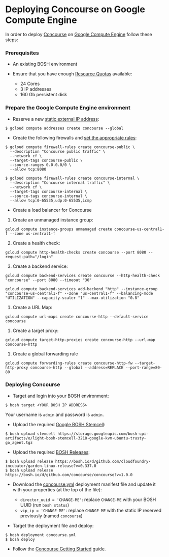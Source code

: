 # Deploying Concourse on Google Compute Engine

In order to deploy [Concourse](http://concourse.ci/) on [Google Compute Engine](https://cloud.google.com/) follow these steps:

### Prerequisites

* An existing BOSH environment

* Ensure that you have enough [Resource Quotas](https://cloud.google.com/compute/docs/resource-quotas) available:
    - 24 Cores
    - 3 IP addresses
    - 160 Gb persistent disk

### Prepare the Google Compute Engine environment

* Reserve a new [static external IP address](https://cloud.google.com/compute/docs/instances-and-network#reserve_new_static):

```
$ gcloud compute addresses create concourse --global
```

* Create the following firewalls and [set the appropriate rules](https://cloud.google.com/compute/docs/networking#addingafirewall):

```
$ gcloud compute firewall-rules create concourse-public \
  --description "Concourse public traffic" \
  --network cf \
  --target-tags concourse-public \
  --source-ranges 0.0.0.0/0 \
  --allow tcp:8080
```

```
$ gcloud compute firewall-rules create concourse-internal \
  --description "Concourse internal traffic" \
  --network cf \
  --target-tags concourse-internal \
  --source-tags concourse-internal \
  --allow tcp:0-65535,udp:0-65535,icmp
```

* Create a load balancer for Concourse

1. Create an unmanaged instance group:
  ```
  gcloud compute instance-groups unmanaged create concourse-us-central1-f --zone us-central1-f
  ```

2. Create a health check:
  ```
  gcloud compute http-health-checks create concourse --port 8080 --request-path="/login"
  ```
3. Create a backend service:

  ```
  gcloud compute backend-services create concourse --http-health-check "concourse" --port 8080 --timeout "30"

  gcloud compute backend-services add-backend "http" --instance-group "concourse-us-central1-f" --zone "us-central1-f" --balancing-mode "UTILIZATION" --capacity-scaler "1" --max-utilization "0.8"
  ```

1. Create a URL Map:

  ```
  gcloud compute url-maps create concourse-http --default-service concourse
  ```

1. Create a target proxy:
  ```
  gcloud compute target-http-proxies create concourse-http --url-map concourse-http
  ```
1. Create a global forwarding rule

  ```
  gcloud compute forwarding-rules create concourse-http-fw --target-http-proxy concourse-http --global --address=REPLACE --port-range=80-80
  ```

### Deploying Concourse

* Target and login into your BOSH environment:

```
$ bosh target <YOUR BOSH IP ADDRESS>
```

Your username is `admin` and password is `admin`.

* Upload the required [Google BOSH Stemcell](http://bosh.io/docs/stemcell.html):

```
$ bosh upload stemcell https://storage.googleapis.com/bosh-cpi-artifacts/o/light-bosh-stemcell-3218-google-kvm-ubuntu-trusty-go_agent.tgz
```

* Upload the required [BOSH Releases](http://bosh.io/docs/release.html):

```
$ bosh upload release https://bosh.io/d/github.com/cloudfoundry-incubator/garden-linux-release?v=0.337.0
$ bosh upload release https://bosh.io/d/github.com/concourse/concourse?v=1.0.0
```

* Download the [concourse.yml](https://raw.githubusercontent.com/cloudfoundry-incubator/bosh-google-cpi-release/master/docs/concourse.yml) deployment manifest file and update it with your properties (at the top of the file):
    - `director_uuid = 'CHANGE-ME'`: replace `CHANGE-ME` with your BOSH UUID (run `bosh status`)
    - `vip_ip = 'CHANGE-ME'`: replace `CHANGE-ME` with the static IP reserved previously (named `concourse`)

* Target the deployment file and deploy:

```
$ bosh deployment concourse.yml
$ bosh deploy
```

* Follow the [Concourse Getting Started](http://concourse.ci/using-concourse.html) guide.

